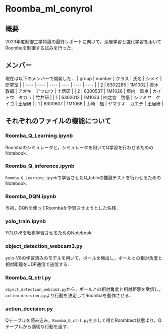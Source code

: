 # Roomba_ml_conyrol
## 概要
2023年度制御工学特論の最終レポートに向けて，深層学習と強化学習を用いてRoombaを制御する試みを行った．

## メンバー
現在は以下のメンバーで開発した．
| group | number | クラス | 氏名 | シメイ | 研究室 |
| ---- | ---- | ---- | ---- | ---- | ---- |
| 2 |	6302285	|	1M1002	|	青木　敦郎	|	アオキ　アツロウ		|	土居研	|
| 2 |	6300537	|	1M1026	|	垣内　皐良	|	カイトウ　タカラ		|	竹井研	|
| 1 |	6302012	|	1M1033	|	四之宮　啓悟	|	シノミヤ　ケイゴ		|	土居研	|
| 1 |	6300607	|	1M1066	|	山崎　楓	|	ヤマザキ　カエデ		|	土居研	|


## それぞれのファイルの機能について
### Roomba_Q_Learning.ipynb
Roombaのシミュレータと，シミュレータを用いてQ学習を行わせるためのNotebook.

### Roomba_Q_inference.ipynb
`Roomba_Q_Learning.ipynb`で学習させたQ_tableの推論テストを行わせるためのNotebook.

### Roomba_DQN.ipynb
当初，DQNを使ってRoombaを学習させようとした名残．

### yolo_train.ipynb
YOLOv8を転移学習させるためのNotebook.

### object_detection_webcam3.py
yolo-V8の学習済みのモデルを用いて，ボールを検出し，ボールとの相対角度と相対距離をUDP通信で送信する．

### Roomba_Q_ctrl.py
`object_detection_webcam3.py`から，ボールとの相対角度と相対距離を受信し，`action_decision.py`より行動を決定してRoombaを動作させる．

### action_decision.py
Qテーブルを読み込み，`Roomba_Q_ctrl.py`を介して得たRoombaの状態より，Qテーブルから適切な行動を返す．
